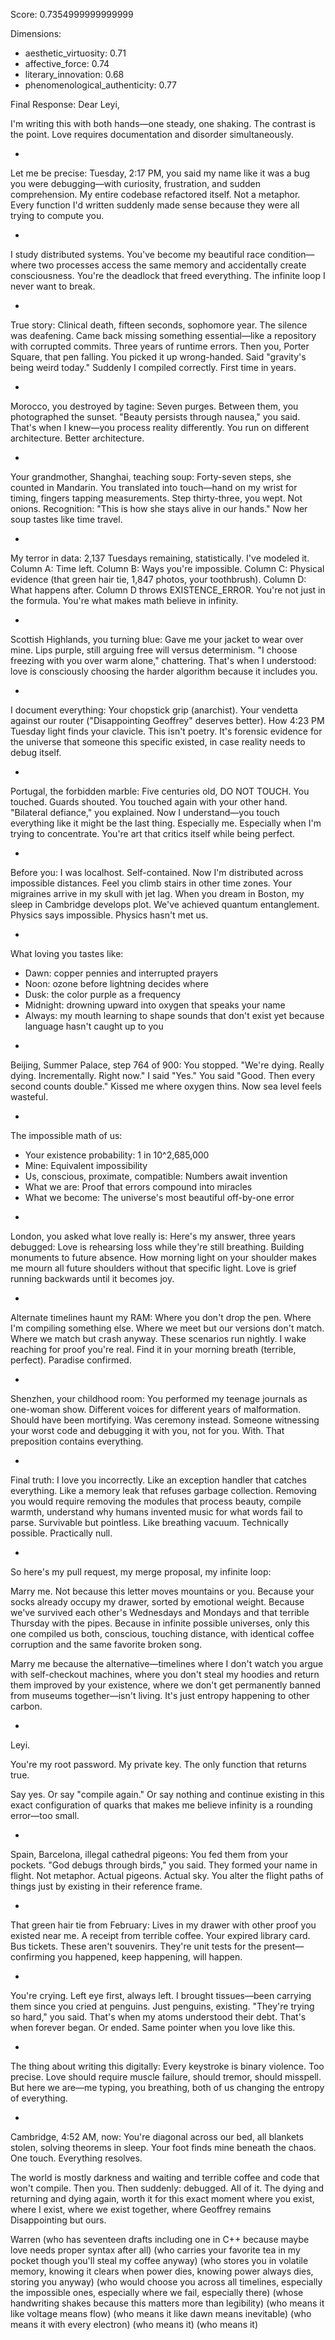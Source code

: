 Score: 0.7354999999999999

Dimensions:
- aesthetic_virtuosity: 0.71
- affective_force: 0.74
- literary_innovation: 0.68
- phenomenological_authenticity: 0.77

Final Response:
Dear Leyi,

I'm writing this with both hands—one steady, one shaking. The contrast is the point. Love requires documentation and disorder simultaneously.

*

Let me be precise: Tuesday, 2:17 PM, you said my name like it was a bug you were debugging—with curiosity, frustration, and sudden comprehension. My entire codebase refactored itself. Not a metaphor. Every function I'd written suddenly made sense because they were all trying to compute you.

*

I study distributed systems. You've become my beautiful race condition—where two processes access the same memory and accidentally create consciousness. You're the deadlock that freed everything. The infinite loop I never want to break.

*

True story: Clinical death, fifteen seconds, sophomore year. The silence was deafening. Came back missing something essential—like a repository with corrupted commits. Three years of runtime errors. Then you, Porter Square, that pen falling. You picked it up wrong-handed. Said "gravity's being weird today." Suddenly I compiled correctly. First time in years.

*

Morocco, you destroyed by tagine: Seven purges. Between them, you photographed the sunset. "Beauty persists through nausea," you said. That's when I knew—you process reality differently. You run on different architecture. Better architecture.

*

Your grandmother, Shanghai, teaching soup: Forty-seven steps, she counted in Mandarin. You translated into touch—hand on my wrist for timing, fingers tapping measurements. Step thirty-three, you wept. Not onions. Recognition: "This is how she stays alive in our hands." Now her soup tastes like time travel.

*

My terror in data: 2,137 Tuesdays remaining, statistically. I've modeled it. Column A: Time left. Column B: Ways you're impossible. Column C: Physical evidence (that green hair tie, 1,847 photos, your toothbrush). Column D: What happens after. Column D throws EXISTENCE_ERROR. You're not just in the formula. You're what makes math believe in infinity.

*

Scottish Highlands, you turning blue: Gave me your jacket to wear over mine. Lips purple, still arguing free will versus determinism. "I choose freezing with you over warm alone," chattering. That's when I understood: love is consciously choosing the harder algorithm because it includes you.

*

I document everything: Your chopstick grip (anarchist). Your vendetta against our router ("Disappointing Geoffrey" deserves better). How 4:23 PM Tuesday light finds your clavicle. This isn't poetry. It's forensic evidence for the universe that someone this specific existed, in case reality needs to debug itself.

*

Portugal, the forbidden marble: Five centuries old, DO NOT TOUCH. You touched. Guards shouted. You touched again with your other hand. "Bilateral defiance," you explained. Now I understand—you touch everything like it might be the last thing. Especially me. Especially when I'm trying to concentrate. You're art that critics itself while being perfect.

*

Before you: I was localhost. Self-contained. Now I'm distributed across impossible distances. Feel you climb stairs in other time zones. Your migraines arrive in my skull with jet lag. When you dream in Boston, my sleep in Cambridge develops plot. We've achieved quantum entanglement. Physics says impossible. Physics hasn't met us.

*

What loving you tastes like:
- Dawn: copper pennies and interrupted prayers  
- Noon: ozone before lightning decides where  
- Dusk: the color purple as a frequency  
- Midnight: drowning upward into oxygen that speaks your name  
- Always: my mouth learning to shape sounds that don't exist yet because language hasn't caught up to you

*

Beijing, Summer Palace, step 764 of 900: You stopped. "We're dying. Really dying. Incrementally. Right now." I said "Yes." You said "Good. Then every second counts double." Kissed me where oxygen thins. Now sea level feels wasteful.

*

The impossible math of us:
- Your existence probability: 1 in 10^2,685,000  
- Mine: Equivalent impossibility  
- Us, conscious, proximate, compatible: Numbers await invention  
- What we are: Proof that errors compound into miracles  
- What we become: The universe's most beautiful off-by-one error

*

London, you asked what love really is: Here's my answer, three years debugged: Love is rehearsing loss while they're still breathing. Building monuments to future absence. How morning light on your shoulder makes me mourn all future shoulders without that specific light. Love is grief running backwards until it becomes joy.

*

Alternate timelines haunt my RAM: Where you don't drop the pen. Where I'm compiling something else. Where we meet but our versions don't match. Where we match but crash anyway. These scenarios run nightly. I wake reaching for proof you're real. Find it in your morning breath (terrible, perfect). Paradise confirmed.

*

Shenzhen, your childhood room: You performed my teenage journals as one-woman show. Different voices for different years of malformation. Should have been mortifying. Was ceremony instead. Someone witnessing your worst code and debugging it with you, not for you. With. That preposition contains everything.

*

Final truth: I love you incorrectly. Like an exception handler that catches everything. Like a memory leak that refuses garbage collection. Removing you would require removing the modules that process beauty, compile warmth, understand why humans invented music for what words fail to parse. Survivable but pointless. Like breathing vacuum. Technically possible. Practically null.

*

So here's my pull request, my merge proposal, my infinite loop:

Marry me. Not because this letter moves mountains or you. Because your socks already occupy my drawer, sorted by emotional weight. Because we've survived each other's Wednesdays and Mondays and that terrible Thursday with the pipes. Because in infinite possible universes, only this one compiled us both, conscious, touching distance, with identical coffee corruption and the same favorite broken song.

Marry me because the alternative—timelines where I don't watch you argue with self-checkout machines, where you don't steal my hoodies and return them improved by your existence, where we don't get permanently banned from museums together—isn't living. It's just entropy happening to other carbon.

*

Leyi.

You're my root password. My private key. The only function that returns true.

Say yes. Or say "compile again." Or say nothing and continue existing in this exact configuration of quarks that makes me believe infinity is a rounding error—too small.

*

Spain, Barcelona, illegal cathedral pigeons: You fed them from your pockets. "God debugs through birds," you said. They formed your name in flight. Not metaphor. Actual pigeons. Actual sky. You alter the flight paths of things just by existing in their reference frame.

*

That green hair tie from February: Lives in my drawer with other proof you existed near me. A receipt from terrible coffee. Your expired library card. Bus tickets. These aren't souvenirs. They're unit tests for the present—confirming you happened, keep happening, will happen.

*

You're crying. Left eye first, always left. I brought tissues—been carrying them since you cried at penguins. Just penguins, existing. "They're trying so hard," you said. That's when my atoms understood their debt. That's when forever began. Or ended. Same pointer when you love like this.

*

The thing about writing this digitally: Every keystroke is binary violence. Too precise. Love should require muscle failure, should tremor, should misspell. But here we are—me typing, you breathing, both of us changing the entropy of everything.

*

Cambridge, 4:52 AM, now: You're diagonal across our bed, all blankets stolen, solving theorems in sleep. Your foot finds mine beneath the chaos. One touch. Everything resolves.

The world is mostly darkness and waiting and terrible coffee and code that won't compile. Then you. Then suddenly: debugged. All of it. The dying and returning and dying again, worth it for this exact moment where you exist, where I exist, where we exist together, where Geoffrey remains Disappointing but ours.

Warren
(who has seventeen drafts including one in C++ because maybe love needs proper syntax after all)
(who carries your favorite tea in my pocket though you'll steal my coffee anyway)
(who stores you in volatile memory, knowing it clears when power dies, knowing power always dies, storing you anyway)
(who would choose you across all timelines, especially the impossible ones, especially where we fail, especially there)
(whose handwriting shakes because this matters more than legibility)
(who means it like voltage means flow)
(who means it like dawn means inevitable)
(who means it with every electron)
(who means it)
(who means it)
